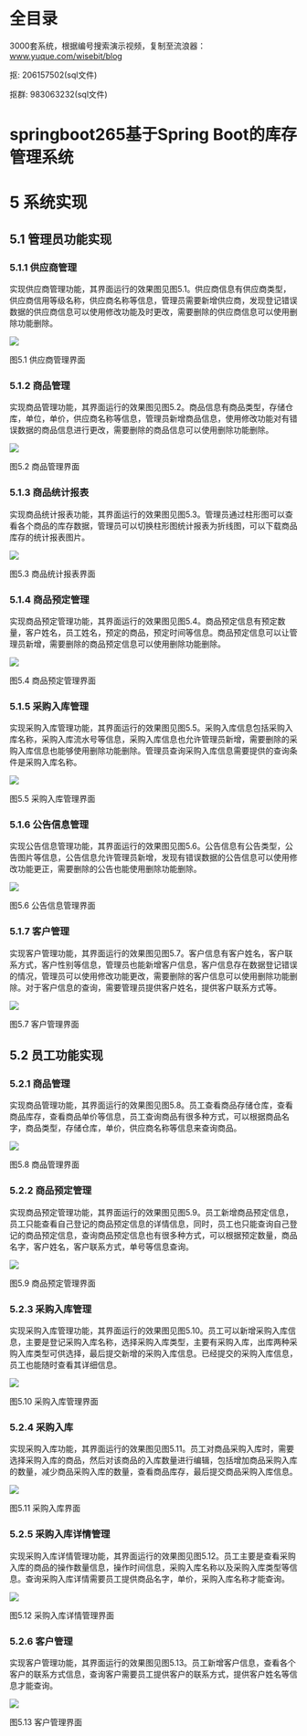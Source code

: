 # 全目录

3000套系统，根据编号搜索演示视频，复制至流浪器：www.yuque.com/wisebit/blog


<p>抠: 206157502(sql文件)</p>
<p>抠群: 983063232(sql文件)</p>


# springboot265基于Spring Boot的库存管理系统
# 5  系统实现
## 5.1  管理员功能实现
### 5.1.1  供应商管理
实现供应商管理功能，其界面运行的效果图见图5.1。供应商信息有供应商类型，供应商信用等级名称，供应商名称等信息，管理员需要新增供应商，发现登记错误数据的供应商信息可以使用修改功能及时更改，需要删除的供应商信息可以使用删除功能删除。

![](/md/blog.016.png)

图5.1 供应商管理界面
### 5.1.2  商品管理
实现商品管理功能，其界面运行的效果图见图5.2。商品信息有商品类型，存储仓库，单位，单价，供应商名称等信息，管理员新增商品信息，使用修改功能对有错误数据的商品信息进行更改，需要删除的商品信息可以使用删除功能删除。

![](/md/blog.017.png)

图5.2 商品管理界面
### 5.1.3  商品统计报表
实现商品统计报表功能，其界面运行的效果图见图5.3。管理员通过柱形图可以查看各个商品的库存数据，管理员可以切换柱形图统计报表为折线图，可以下载商品库存的统计报表图片。

![](/md/blog.018.png)

图5.3 商品统计报表界面
### 5.1.4  商品预定管理
实现商品预定管理功能，其界面运行的效果图见图5.4。商品预定信息有预定数量，客户姓名，员工姓名，预定的商品，预定时间等信息。商品预定信息可以让管理员新增，需要删除的商品预定信息可以使用删除功能删除。

![](/md/blog.019.png)

图5.4 商品预定管理界面
### 5.1.5  采购入库管理
实现采购入库管理功能，其界面运行的效果图见图5.5。采购入库信息包括采购入库名称，采购入库流水号等信息，采购入库信息也允许管理员新增，需要删除的采购入库信息也能够使用删除功能删除。管理员查询采购入库信息需要提供的查询条件是采购入库名称。

![](/md/blog.020.png)

图5.5 采购入库管理界面
### 5.1.6  公告信息管理
实现公告信息管理功能，其界面运行的效果图见图5.6。公告信息有公告类型，公告图片等信息，公告信息允许管理员新增，发现有错误数据的公告信息可以使用修改功能更正，需要删除的公告也能使用删除功能删除。

![](/md/blog.021.png)

图5.6 公告信息管理界面
### 5.1.7  客户管理
实现客户管理功能，其界面运行的效果图见图5.7。客户信息有客户姓名，客户联系方式，客户性别等信息，管理员也能新增客户信息，客户信息存在数据登记错误的情况，管理员可以使用修改功能更改，需要删除的客户信息可以使用删除功能删除。对于客户信息的查询，需要管理员提供客户姓名，提供客户联系方式等。

![](/md/blog.022.png)

图5.7 客户管理界面
## 5.2  员工功能实现
### 5.2.1  商品管理
实现商品管理功能，其界面运行的效果图见图5.8。员工查看商品存储仓库，查看商品库存，查看商品单价等信息，员工查询商品有很多种方式，可以根据商品名字，商品类型，存储仓库，单价，供应商名称等信息来查询商品。

![](/md/blog.023.png)

图5.8 商品管理界面
### 5.2.2 商品预定管理
实现商品预定管理功能，其界面运行的效果图见图5.9。员工新增商品预定信息，员工只能查看自己登记的商品预定信息的详情信息，同时，员工也只能查询自己登记的商品预定信息，查询商品预定信息也有很多种方式，可以根据预定数量，商品名字，客户姓名，客户联系方式，单号等信息查询。

![](/md/blog.024.png)

图5.9 商品预定管理界面
### 5.2.3  采购入库管理
实现采购入库管理功能，其界面运行的效果图见图5.10。员工可以新增采购入库信息，主要是登记采购入库名称，选择采购入库类型，主要有采购入库，出库两种采购入库类型可供选择，最后提交新增的采购入库信息。已经提交的采购入库信息，员工也能随时查看其详细信息。

![](/md/blog.025.png)

图5.10 采购入库管理界面
### 5.2.4  采购入库
实现采购入库功能，其界面运行的效果图见图5.11。员工对商品采购入库时，需要选择采购入库的商品，然后对该商品的入库数量进行编辑，包括增加商品采购入库的数量，减少商品采购入库的数量，查看商品库存，最后提交商品采购入库信息。

![](/md/blog.026.png)

图5.11 采购入库界面
### 5.2.5  采购入库详情管理
实现采购入库详情管理功能，其界面运行的效果图见图5.12。员工主要是查看采购入库的商品的操作数量信息，操作时间信息，采购入库名称以及采购入库类型等信息。查询采购入库详情需要员工提供商品名字，单价，采购入库名称才能查询。

![](/md/blog.027.png)

图5.12 采购入库详情管理界面
### 5.2.6  客户管理
实现客户管理功能，其界面运行的效果图见图5.13。员工新增客户信息，查看各个客户的联系方式信息，查询客户需要员工提供客户的联系方式，提供客户姓名等信息才能查询。

![](/md/blog.028.png)

图5.13 客户管理界面



